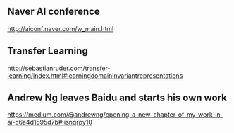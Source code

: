 Naver AI conference  
----------------------
http://aiconf.naver.com/w_main.html
   
   
Transfer Learning   
-------------------------------
http://sebastianruder.com/transfer-learning/index.html#learningdomaininvariantrepresentations
     
     
Andrew Ng leaves Baidu and starts his own work   
---------------------------------------------------------------------------------
https://medium.com/@andrewng/opening-a-new-chapter-of-my-work-in-ai-c6a4d1595d7b#.isnqrpy10
